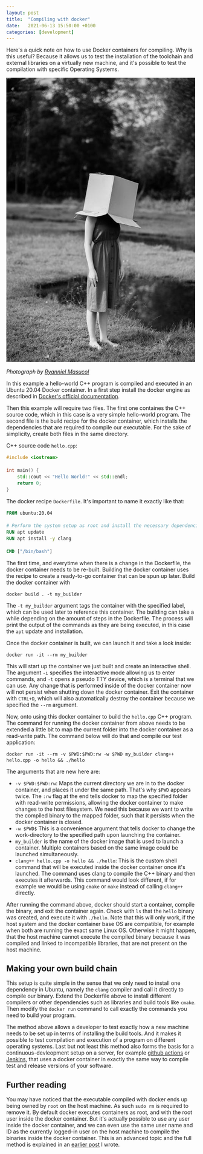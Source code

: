 ```yaml
---
layout: post
title:  "Compiling with docker"
date:   2021-06-13 15:50:00 +0100
categories: [development]
---
```


Here's a quick note on how to use Docker containers for compiling. Why is this useful? Because it allows us to test the installation of the toolchain and external libraries on a virtually new machine, and it's possible to test the compilation with specific Operating Systems.

![Docker containers are boxes for your code!](/images/pexels-photo-6505027.jpeg)

_Photograph by [Ryanniel Masucol](https://www.pexels.com/@ryanniel-masucol-1503495)_


In this example a hello-world C++ program is compiled and executed in an Ubuntu 20.04 Docker container. In a first step install the docker engine as described in [Docker's official documentation](https://docs.docker.com/engine/install/).

Then this example will require two files. The first one containes the C++ source code, which in this case is a very simple hello-world program. The second file is the build recipe for the docker container, which installs the dependencies that are required to compile our executable. For the sake of simplicity, create both files in the same directory.

C++ source code `hello.cpp`:
```c++
#include <iostream>

int main() {
    std::cout << "Hello World!" << std::endl;
    return 0;
}
```

The docker recipe `Dockerfile`. It's important to name it exactly like that:
```dockerfile
FROM ubuntu:20.04

# Perform the system setup as root and install the necessary dependencies
RUN apt update
RUN apt install -y clang

CMD ["/bin/bash"]
```

The first time, and everytime when there is a change in the Dockerfile, the docker container needs to be re-built. Building the docker container uses the recipe to create a ready-to-go container that can be spun up later. Build the docker container with

```shell
docker build . -t my_builder
```

The `-t my_builder` argument tags the container with the specified label, which can be used later to reference this container. The building can take a while depending on the amount of steps in the Dockerfile. The process will print the output of the commands as they are being executed, in this case the `apt` update and installation.

Once the docker container is built, we can launch it and take a look inside:

```shell
docker run -it --rm my_builder
```

This will start up the container we just built and create an interactive shell. The argument `-i` specifies the interactive mode allowing us to enter commands, and `-t` opens a pseudo TTY device, which is a terminal that we can use. Any change that is performed inside of the docker container now will not persist when shutting down the docker container. Exit the container with `CTRL+D`, which will also automatically destroy the container because we specified the `--rm` argument.

Now, onto using this docker container to build the `hello.cpp` C++ program. The command for running the docker container from above needs to be extended a little bit to map the current folder into the docker container as a read-write path. The command below will do that and compile our test application:

```shell
docker run -it --rm -v $PWD:$PWD:rw -w $PWD my_builder clang++ hello.cpp -o hello && ./hello
```

The arguments that are new here are:
- `-v $PWD:$PWD:rw`: Maps the current directory we are in to the docker container, and places it under the same path. That's why `$PWD` appears twice. The `:rw` flag at the end tells docker to map the specified folder with read-write permissions, allowing the docker container to make changes to the host filesystem. We need this because we want to write the compiled binary to the mapped folder, such that it persists when the docker container is closed.
- `-w $PWD$` This is a convenience argument that tells docker to change the work-directory to the specified path upon launching the container.
- `my_builder` is the name of the docker image that is used to launch a container. Multiple containers based on the same image could be launched simultaneously.
- `clang++ hello.cpp -o hello && ./hello`: This is the custom shell command that will be executed inside the docker container once it's launched. The command uses clang to compile the C++ binary and then executes it afterwards. This command would look different, if for example we would be using `cmake` or `make` instead of calling `clang++` directly.

After running the command above, docker should start a container, compile the binary, and exit the container again. Check with `ls` that the `hello` binary was created, and execute it with `./hello`. Note that this will only work, if the host system and the docker container base OS are compatible, for example when both are running the exact same Linux OS. Otherwise it might happen, that the host machine cannot execute the compiled binary because it was compiled and linked to incompatible libraries, that are not present on the host machine.

## Making your own build chain
This setup is quite simple in the sense that we only need to install one dependency in Ubuntu, namely the `clang` compiler and call it directly to compile our binary. Extend the Dockerfile above to install different compilers or other dependencies such as libraries and build tools like `cmake`. Then modify the `docker run` command to call exactly the commands you need to build your program.

The method above allows a developer to test exactly how a new machine needs to be set up in terms of installing the build tools. And it makes it possible to test compilation and execution of a program on different operating systems. Last but not least this method also forms the basis for a continuous-devleopment setup on a server, for example [github actions](https://github.com/features/actions) or [Jenkins](https://www.jenkins.io/), that uses a docker container in exactly the same way to compile test and release versions of your software.

## Further reading
You may have noticed that the executable compiled with docker ends up being owned by `root` on the host machine. As such `sudo rm` is required to remove it. By default docker executes containers as root, and with the root user inside the docker container. But it's actually possible to use any user inside the docker container, and we can even use the same user name and ID as the currently logged-in user on the host machine to compile the binaries inside the docker container. This is an advanced topic and the full method is explained in an [earlier post](../docker-usernames-done-right) I wrote.